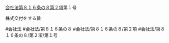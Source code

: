 [会社法第８１６条の８第２項](会社法＿＿＿＿第８１６条の８第２項)第１号

株式交付をする旨


#会社法
#会社法/第８１６条の８
#会社法/第８１６条の８/第２項
#会社法/第８１６条の８/第２項/第１号
